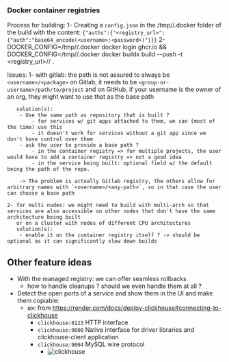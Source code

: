 ### Docker container registries

Process for building:
1- Creating a `config.json` in the /tmp/<base>/.docker folder of the build
    with the content: `{"auths":{"<registry_url>":{"auth":"base64_encode(<username>:<password>)"}}}`
2- DOCKER_CONFIG=/tmp/<base>/.docker docker login ghcr.io &&  DOCKER_CONFIG=/tmp/<base>/.docker docker buildx build --push -t <registry_url>/<username>/<package> .
   
Issues: 
    1- with gitlab: the path is not assured to always be `<username>/<package>`
       on Gitlab, it needs to be `<group-or-username>/path/to/project` 
       and on GitHub, if your username is the owner of an org, they might want to use that as the base path
       
       solution(s): 
        - Use the same path as repository that is built ?
            - for services w/ git apps attached to them, we can (most of the time) use this
            - it doesn't work for services without a git app since we don't have control over them
        - ask the user to provide a base path ? 
            - in the container registry => for multiple projects, the user would have to add a container registry => not a good idea
            - in the service being built: optional field w/ the default being the path of the repo. 

        -> The problem is actually Gitlab registry, the others allow for arbitrary names with `<username>/<any-path>`, so in that case the user can choose a base path
             
    2- for multi nodes: we might need to build with multi-arch so that services are also accessible on other nodes that don't have the same architecture being built
       or on a cluster with nodes of different CPU architectures
       solution(s): 
        - enable it on the container registry itself ? -> should be optional as it can significantly slow down builds

## Other feature ideas

- With the managed registry: we can offer seamless rollbacks
  - how to handle cleanups ? should we even handle them at all ?
- Detect the open ports of a service and show them in the UI and make them copiable:
  - ex: from https://render.com/docs/deploy-clickhouse#connecting-to-clickhouse
    * `clickhouse:8123`	HTTP interface
    * `clickhouse:9000`	Native interface for driver libraries and clickhouse-client application
    * `clickhouse:9004`	MySQL wire protocol
      * ![clickhouse](https://render.com/docs-assets/961993646415aecffa536ab0d1c54198c95f7eb9f28ab72fddf53f84f552d610/clickhouse-shell.webp)
